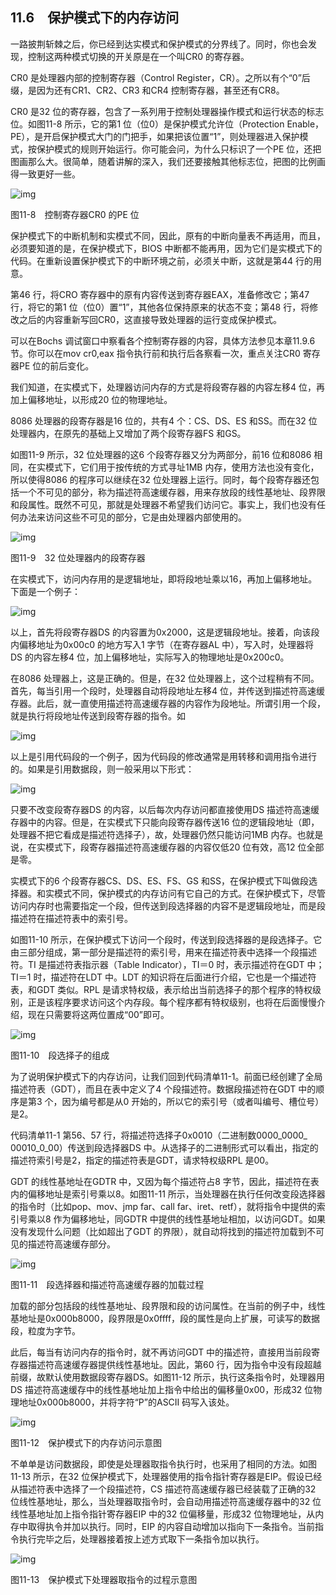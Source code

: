    

## 11.6　保护模式下的内存访问

一路披荆斩棘之后，你已经到达实模式和保护模式的分界线了。同时，你也会发现，控制这两种模式切换的开关原是在一个叫CR0 的寄存器。

CR0 是处理器内部的控制寄存器（Control Register，CR）。之所以有个“0”后缀，是因为还有CR1、CR2、CR3 和CR4 控制寄存器，甚至还有CR8。

CR0 是32 位的寄存器，包含了一系列用于控制处理器操作模式和运行状态的标志位。如图11-8 所示，它的第1 位（位0）是保护模式允许位（Protection Enable，PE），是开启保护模式大门的门把手，如果把该位置“1”，则处理器进入保护模式，按保护模式的规则开始运行。你可能会问，为什么只标识了一个PE 位，还把图画那么大。很简单，随着讲解的深入，我们还要接触其他标志位，把图的比例画得一致更好一些。

![img](../0-Assets/Epubook/x86汇编语言从实模式到保护模式_李忠_等_Z_Library/images/00432.jpeg)

图11-8　控制寄存器CR0 的PE 位

保护模式下的中断机制和实模式不同，因此，原有的中断向量表不再适用，而且，必须要知道的是，在保护模式下，BIOS 中断都不能再用，因为它们是实模式下的代码。在重新设置保护模式下的中断环境之前，必须关中断，这就是第44 行的用意。

第46 行，将CRO 寄存器中的原有内容传送到寄存器EAX，准备修改它；第47 行，将它的第1 位（位0）置“1”，其他各位保持原来的状态不变；第48 行，将修改之后的内容重新写回CR0，这直接导致处理器的运行变成保护模式。

可以在Bochs 调试窗口中察看各个控制寄存器的内容，具体方法参见本章11.9.6 节。你可以在mov cr0,eax 指令执行前和执行后各察看一次，重点关注CR0 寄存器PE 位的前后变化。

我们知道，在实模式下，处理器访问内存的方式是将段寄存器的内容左移4 位，再加上偏移地址，以形成20 位的物理地址。

8086 处理器的段寄存器是16 位的，共有4 个：CS、DS、ES 和SS。而在32 位处理器内，在原先的基础上又增加了两个段寄存器FS 和GS。

如图11-9 所示，32 位处理器的这6 个段寄存器又分为两部分，前16 位和8086 相同，在实模式下，它们用于按传统的方式寻址1MB 内存，使用方法也没有变化，所以使得8086 的程序可以继续在32 位处理器上运行。同时，每个段寄存器还包括一个不可见的部分，称为描述符高速缓存器，用来存放段的线性基地址、段界限和段属性。既然不可见，那就是处理器不希望我们访问它。事实上，我们也没有任何办法来访问这些不可见的部分，它是由处理器内部使用的。

![img](../0-Assets/Epubook/x86汇编语言从实模式到保护模式_李忠_等_Z_Library/images/00433.jpeg)

图11-9　32 位处理器内的段寄存器

在实模式下，访问内存用的是逻辑地址，即将段地址乘以16，再加上偏移地址。下面是一个例子：

![img](../0-Assets/Epubook/x86汇编语言从实模式到保护模式_李忠_等_Z_Library/images/00434.jpeg)

以上，首先将段寄存器DS 的内容置为0x2000，这是逻辑段地址。接着，向该段内偏移地址为0x00c0 的地方写入1 字节（在寄存器AL 中），写入时，处理器将DS 的内容左移4 位，加上偏移地址，实际写入的物理地址是0x200c0。

在8086 处理器上，这是正确的。但是，在32 位处理器上，这个过程稍有不同。首先，每当引用一个段时，处理器自动将段地址左移4 位，并传送到描述符高速缓存器。此后，就一直使用描述符高速缓存器的内容作为段地址。所谓引用一个段，就是执行将段地址传送到段寄存器的指令。如

![img](../0-Assets/Epubook/x86汇编语言从实模式到保护模式_李忠_等_Z_Library/images/00435.jpeg)

以上是引用代码段的一个例子，因为代码段的修改通常是用转移和调用指令进行的。如果是引用数据段，则一般采用以下形式：

![img](../0-Assets/Epubook/x86汇编语言从实模式到保护模式_李忠_等_Z_Library/images/00436.jpeg)

只要不改变段寄存器DS 的内容，以后每次内存访问都直接使用DS 描述符高速缓存器中的内容。但是，在实模式下只能向段寄存器传送16 位的逻辑段地址（即，处理器不把它看成是描述符选择子），故，处理器仍然只能访问1MB 内存。也就是说，在实模式下，段寄存器描述符高速缓存器的内容仅低20 位有效，高12 位全部是零。

实模式下的6 个段寄存器CS、DS、ES、FS、GS 和SS，在保护模式下叫做段选择器。和实模式不同，保护模式的内存访问有它自己的方式。在保护模式下，尽管访问内存时也需要指定一个段，但传送到段选择器的内容不是逻辑段地址，而是段描述符在描述符表中的索引号。

如图11-10 所示，在保护模式下访问一个段时，传送到段选择器的是段选择子。它由三部分组成，第一部分是描述符的索引号，用来在描述符表中选择一个段描述符。TI 是描述符表指示器（Table Indicator），TI＝0 时，表示描述符在GDT 中；TI＝1 时，描述符在LDT 中。LDT 的知识将在后面进行介绍，它也是一个描述符表，和GDT 类似。RPL 是请求特权级，表示给出当前选择子的那个程序的特权级别，正是该程序要求访问这个内存段。每个程序都有特权级别，也将在后面慢慢介绍，现在只需要将这两位置成“00”即可。

![img](../0-Assets/Epubook/x86汇编语言从实模式到保护模式_李忠_等_Z_Library/images/00437.jpeg)

图11-10　段选择子的组成

为了说明保护模式下的内存访问，让我们回到代码清单11-1。前面已经创建了全局描述符表（GDT），而且在表中定义了4 个段描述符。数据段描述符在GDT 中的顺序是第3 个，因为编号都是从0 开始的，所以它的索引号（或者叫编号、槽位号）是2。

代码清单11-1 第56、57 行，将描述符选择子0x0010（二进制数0000_0000_ 00010_0_00）传送到段选择器DS 中。从选择子的二进制形式可以看出，指定的描述符索引号是2，指定的描述符表是GDT，请求特权级RPL 是00。

GDT 的线性基地址在GDTR 中，又因为每个描述符占8 字节，因此，描述符在表内的偏移地址是索引号乘以8。如图11-11 所示，当处理器在执行任何改变段选择器的指令时（比如pop、mov、jmp far、call far、iret、retf），就将指令中提供的索引号乘以8 作为偏移地址，同GDTR 中提供的线性基地址相加，以访问GDT。如果没有发现什么问题（比如超出了GDT 的界限），就自动将找到的描述符加载到不可见的描述符高速缓存部分。

![img](../0-Assets/Epubook/x86汇编语言从实模式到保护模式_李忠_等_Z_Library/images/00438.jpeg)

图11-11　段选择器和描述符高速缓存器的加载过程

加载的部分包括段的线性基地址、段界限和段的访问属性。在当前的例子中，线性基地址是0x000b8000，段界限是0x0ffff，段的属性是向上扩展，可读写的数据段，粒度为字节。

此后，每当有访问内存的指令时，就不再访问GDT 中的描述符，直接用当前段寄存器描述符高速缓存器提供线性基地址。因此，第60 行，因为指令中没有段超越前缀，故默认使用数据段寄存器DS。如图11-12 所示，执行这条指令时，处理器用DS 描述符高速缓存中的线性基地址加上指令中给出的偏移量0x00，形成32 位物理地址0x000b8000，并将字符“P”的ASCII 码写入该处。

![img](../0-Assets/Epubook/x86汇编语言从实模式到保护模式_李忠_等_Z_Library/images/00439.jpeg)

图11-12　保护模式下的内存访问示意图

不单单是访问数据段，即使是处理器取指令执行时，也采用了相同的方法。如图11-13 所示，在32 位保护模式下，处理器使用的指令指针寄存器是EIP。假设已经从描述符表中选择了一个段描述符，CS 描述符高速缓存器已经装载了正确的32 位线性基地址，那么，当处理器取指令时，会自动用描述符高速缓存器中的32 位线性基地址加上指令指针寄存器EIP 中的32 位偏移量，形成32 位物理地址，从内存中取得执令并加以执行。同时，EIP 的内容自动增加以指向下一条指令。当前指令执行完毕之后，处理器接着按上述方式取下一条指令加以执行。

![img](../0-Assets/Epubook/x86汇编语言从实模式到保护模式_李忠_等_Z_Library/images/00440.jpeg)

图11-13　保护模式下处理器取指令的过程示意图